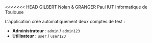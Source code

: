 <<<<<<< HEAD
GILBERT Nolan & GRANGER Paul
IUT Informatique de Toulouse

L'application crée automatiquement deux comptes de test :

- **Administrateur** : `admin` / `admin123`
- **Utilisateur** : `user` / `user123`
